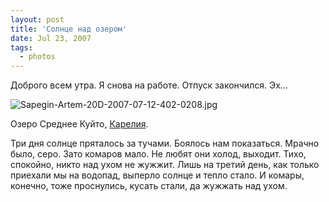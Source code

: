 ```yaml
---
layout: post
title: 'Солнце над озером'
date: Jul 23, 2007
tags:
  - photos
---
```


Доброго всем утра. Я снова на работе. Отпуск закончился. Эх…

![Sapegin-Artem-20D-2007-07-12-402-0208.jpg](photo://502)

Озеро Среднее Куйто, [Карелия](http://birdwatcher.ru/albums/kalevala/).

Три дня солнце пряталось за тучами. Боялось нам показаться. Мрачно было, серо. Зато комаров мало. Не любят они холод, выходит. Тихо, спокойно, никто над ухом не жужжит. Лишь на третий день, как только приехали мы на водопад, выперло солнце и тепло стало. И комары, конечно, тоже проснулись, кусать стали, да жужжать над ухом.
